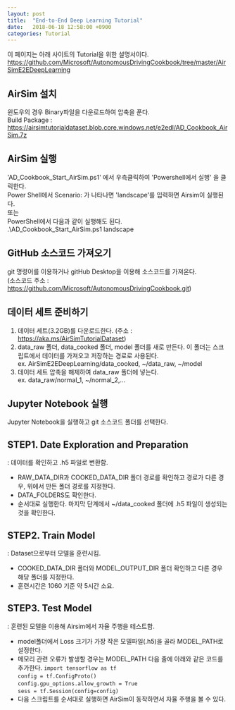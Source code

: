 ```yaml
---
layout: post
title:  "End-to-End Deep Learning Tutorial"
date:   2018-06-18 12:58:00 +0900
categories: Tutorial
---
```


이 페이지는 아래 사이트의 Tutorial을 위한 설명서이다.  
https://github.com/Microsoft/AutonomousDrivingCookbook/tree/master/AirSimE2EDeepLearning

## AirSim 설치  
윈도우의 경우 Binary파일을 다운로드하여 압축을 푼다.  
Build Package : https://airsimtutorialdataset.blob.core.windows.net/e2edl/AD_Cookbook_AirSim.7z  

## AirSim 실행
'AD_Cookbook_Start_AirSim.ps1' 에서 우측클릭하여 'Powershell에서 실행' 을 클릭한다.  
Power Shell에서 Scenario: 가 나타나면 'landscape'를 입력하면 Airsim이 실행된다.  
또는  
PowerShell에서 다음과 같이 실행해도 된다.  
.\AD_Cookbook_Start_AirSim.ps1 landscape
  
## GitHub 소스코드 가져오기
git 명령어를 이용하거나 gitHub Desktop을 이용해 소스코드를 가져온다.  
(소스코드 주소 : https://github.com/Microsoft/AutonomousDrivingCookbook.git)  

## 데이터 세트 준비하기 
1. 데이터 세트(3.2GB)를 다운로드한다. (주소 : https://aka.ms/AirSimTutorialDataset)  
2. data_raw 폴더, data_cooked 폴더, model 폴더를 새로 만든다. 이 폴더는 스크립트에서 데이터를 가져오고 저장하는 경로로 사용된다.  
   ex. AirSimE2EDeepLearning/data_cooked, ~/data_raw, ~/model  
3. 데이터 세트 압축을 해제하여 data_raw 폴더에 넣는다.  
   ex. data_raw/normal_1, ~/normal_2,...

## Jupyter Notebook 실행
Jupyter Notebook을 실행하고 git 소스코드 폴더를 선택한다.  

## STEP1. Date Exploration and Preparation
: 데이터를 확인하고 .h5 파일로 변환함.  
- RAW_DATA_DIR과 COOKED_DATA_DIR 폴더 경로를 확인하고 경로가 다른 경우, 위에서 만든 폴더 경로를 지정한다.  
- DATA_FOLDERS도 확인한다.  
- 순서대로 실행한다. 마지막 단계에서 ~/data_cooked 폴더에 .h5 파일이 생성되는 것을 확인한다.  

## STEP2. Train Model
: Dataset으로부터 모델을 훈련시킴.  
- COOKED_DATA_DIR 폴더와 MODEL_OUTPUT_DIR 폴더 확인하고 다른 경우 해당 폴더를 지정한다.  
- 훈련시간은 1060 기준 약 5시간 소요.  

## STEP3. Test Model
: 훈련된 모델을 이용해 Airsim에서 자율 주행을 테스트함.  
- model폴더에서 Loss 크기가 가장 작은 모델파일(.h5)을 골라 MODEL_PATH로 설정한다.  
- 메모리 관련 오류가 발생할 경우는 MODEL_PATH 다음 줄에 아래와 같은 코드를 추가한다.
`import tensorflow as tf`  
`config = tf.ConfigProto()`    
`config.gpu_options.allow_growth = True`    
`sess = tf.Session(config=config)`  
- 다음 스크립트를 순서대로 실행하면 AirSim이 동작하면서 자율 주행을 볼 수 있다.  
